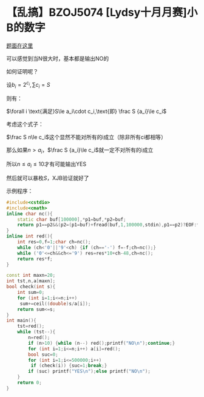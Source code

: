 # 【乱搞】BZOJ5074 [Lydsy十月月赛]小B的数字

[题面在这里](http://www.lydsy.com/JudgeOnline/problem.php?id=5074)



可以感觉到当N很大时，基本都是输出NO的

如何证明呢？

设$b_i=2^{c_i},\sum c_i=S$

则有：

$\forall i \text{满足}S\le a_i\cdot c_i,\text{即} \frac S {a_i}\le c_i$

考虑这个式子：

$\frac S n\le c_i$这个显然不能对所有的i成立（除非所有ci都相等）

那么如果$n>a_i$，$\frac S {a_i}\le c_i$就一定不对所有的i成立

所以$n\le a_i\le 10$才有可能输出YES

然后就可以暴枚$S$，XJB验证就好了



示例程序：

```C++
#include<cstdio>
#include<cmath>
inline char nc(){
	static char buf[100000],*p1=buf,*p2=buf;
	return p1==p2&&(p2=(p1=buf)+fread(buf,1,100000,stdin),p1==p2)?EOF:*p1++;
}
inline int red(){
	int res=0,f=1;char ch=nc();
	while (ch<'0'||'9'<ch) {if (ch=='-') f=-f;ch=nc();}
	while ('0'<=ch&&ch<='9') res=res*10+ch-48,ch=nc();
	return res*f;
}

const int maxn=20;
int tst,n,a[maxn];
bool check(int s){
	int sum=0;
	for (int i=1;i<=n;i++)
	 sum+=ceil((double)s/a[i]);
	return sum<=s;
}
int main(){
	tst=red();
	while (tst--){
		n=red();
		if (n>10) {while (n--) red();printf("NO\n");continue;}
		for (int i=1;i<=n;i++) a[i]=red();
		bool suc=0;
		for (int i=1;i<=500000;i++)
		 if (check(i)) {suc=1;break;}
		if (suc) printf("YES\n");else printf("NO\n");
	}
	return 0;
}
```

